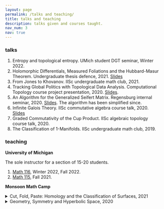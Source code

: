 ```yaml
---
layout: page
permalink: /talks and teaching/
title: talks and teaching
description: talks given and courses taught.
nav_num: 3
nav: true
---
```


### talks 
1. Entropy and topological entropy. UMich student DGT seminar, Winter 2022.
2. Holomorphic Differentials, Measured Foliations and the Hubbard-Masur Theorem. Undergraduate thesis defence, 2021. [Slides](https://drive.google.com/file/d/1-juD-iqgaag6Nun5l4RebZx4oNhzYSc1/view?usp=sharing)
3. From Jones to Khovanov. IISc undergraduate math club, 2021.
4. Tracking Global Politics with Topological Data Analysis. Computational Topology course project presentation, 2020. [Slides](https://drive.google.com/file/d/1gKTEKSmHxGr-nKpcJysoUi0Y8ftwjFe4/view?usp=sharing).
5. An Algorithm for the Generalized Seifert Matrix. Regensburg internal seminar, 2020. [Slides](https://drive.google.com/file/d/1H4rFem1Rx36fN7Fv-CKTXhALzkWXTgG8/view?usp=sharing). The algorithm has been simplified since.
6. Infinite Galois Theory. IISc commutative algebra course talk, 2020. [Slides](https://drive.google.com/file/d/1YGzl1pTWj7WrbRI-1t2e1B6TBwgQy2Mk/view?usp=sharing)
7. Graded Commutativity of the Cup Product. IISc algebraic topology course talk, 2020.
8. The Classification of 1-Manifolds. IISc undergraduate math club, 2019.

### teaching

**University of Michigan**

The sole instructor for a section of 15-20 students.
1. [Math 116](https://dept.math.lsa.umich.edu/courses/116/), Winter 2022, Fall 2022.
2. [Math 115](https://dept.math.lsa.umich.edu/courses/115/), Fall 2021.

**Monsoon Math Camp**
<details>
<summary markdown="span"> Cut, Fold, Paste: Homology and the Classification of Surfaces, 2021 </summary>
<strong>Description:</strong> How many truly different shapes can you get by pasting polygons at their boundaries? Mathematicians often like to “classify objects” - many big research endeavours in mathematics are geared towards classification. What does it mean to classify a mathematical object? <br>
This will be illustrated using the “classification of surfaces,” which is related to our first question. We will try to understand how a surface might be defined from our intuitive idea of it, reduce it to a combinatorial object and then classify these combinatorial objects using tools we develop on the way. We will see powerful tools like the Euler characteristic and homology.
<br>
  <strong>Prerequisites:</strong> Comfort with the ideas of sets, functions and induction. Visual intuition and familiarity with the notion of a graph will be very helpful. 
<br>
  <strong>Verdict:</strong> Lower prerequisites and a gentler pace than my 2020 course. Far more successful than that one. Avoided the rookie mistake of doing something too advanced for students. Students were following well enough to be able to point out minor/some not-so-minor errors. I had to work out the details of the combinatorial version of a smooth argument made by Mike Miller in a blogpost, which was also fun for me. 
</details>

<details>
<summary markdown="span"> Geometry, Symmetry and Hyperbolic Space, 2020 </summary>
<strong>Description:</strong> Exposure to a lot of Euclidean geometry may create the impression that higher geometry is the study of generalized distance spaces. This course will try to convince participants that in some cases, a better view of geometry is the interaction between a space and its group of transformations, via material on elementary hyperbolic geometry. We will see basic results in hyperbolic geometry, the hyperbolic Gauss-Bonnet Theorem, the Iwasawa decomposition, a quick version of material on Fuchsian groups and quotienting, and if time permits, the Milnor-Svarc lemma.
<br>
  <strong>Prerequisites:</strong> High School Calculus and High School Matrices.
  <br>
 <strong>Verdict:</strong>  The course was quite challenging and only about half the class followed it to the end.
</details>
